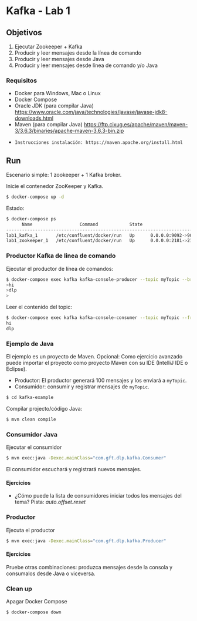 # Kafka - Lab 1 

## Objetivos

 1) Ejecutar Zookeeper + Kafka
 2) Producir y leer mensajes desde la línea de comando
 3) Producir y leer mensajes desde Java
 4) Producir y leer mensajes desde línea de comando y/o Java

### Requisitos

 * Docker para Windows, Mac o Linux
 * Docker Compose 
 * Oracle JDK (para compilar Java) https://www.oracle.com/java/technologies/javase/javase-jdk8-downloads.html
 * Maven (para compilar Java) https://ftp.cixug.es/apache/maven/maven-3/3.6.3/binaries/apache-maven-3.6.3-bin.zip 
 *     Instrucciones instalación: https://maven.apache.org/install.html
 

## Run
Escenario simple: 1 zookeeper + 1 Kafka broker.

Inicie el contenedor ZooKeeper y Kafka.

```sh
$ docker-compose up -d
```

Estado: 

```sh
$ docker-compose ps
      Name                  Command            State                     Ports
-------------------------------------------------------------------------------------------------
lab1_kafka_1       /etc/confluent/docker/run   Up      0.0.0.0:9092->9092/tcp
lab1_zookeeper_1   /etc/confluent/docker/run   Up      0.0.0.0:2181->2181/tcp, 2888/tcp, 3888/tcp
```

### Productor Kafka de linea de comando

Ejecutar el productor de línea de comandos:

```sh
$ docker-compose exec kafka kafka-console-producer --topic myTopic --broker-list localhost:9092
>hi
>dlp
>

```

Leer el contenido del topic:

```sh
$ docker-compose exec kafka kafka-console-consumer --topic myTopic --from-beginning --bootstrap-server localhost:9092
hi
dlp
```

### Ejemplo de Java

El ejemplo es un proyecto de Maven. Opcional: Como ejercicio avanzado puede importar el proyecto como proyecto Maven con su IDE (IntelliJ IDE o Eclipse).

* Productor: El productor generará 100 mensajes y los enviará a `myTopic`. 
* Consumidor: consumir y registrar mensajes de `myTopic`.  

```sh
$ cd kafka-example 
```

Compilar projecto/código Java: 

```sh
$ mvn clean compile
```

###  Consumidor Java

Ejecutar el consumidor

```sh
$ mvn exec:java -Dexec.mainClass="com.gft.dlp.kafka.Consumer"
```
El consumidor escuchará y registrará nuevos mensajes.

#### Ejercicios 

* ¿Cómo puede la lista de consumidores iniciar todos los mensajes del tema?  Pista: *auto.offset.reset*
 
###  Productor

Ejecuta el productor

```sh
$ mvn exec:java -Dexec.mainClass="com.gft.dlp.kafka.Producer"
``` 

#### Ejercicios 

Pruebe otras combinaciones: produzca mensajes desde la consola y consumalos desde Java o viceversa. 

### Clean up

Apagar Docker Compose

```sh
$ docker-compose down
```

